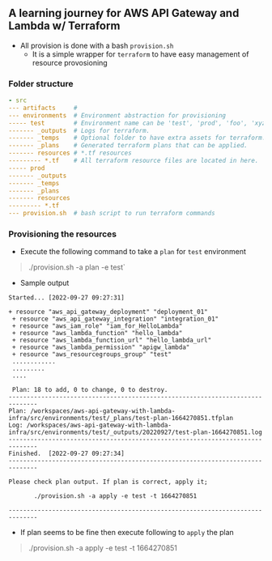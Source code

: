## A learning journey for AWS API Gateway and Lambda w/ Terraform


- All provision is done with a bash `provision.sh`
    - It is a simple wrapper for `terraform` to have easy management of resource provosioning

### Folder structure

```yaml
- src
--- artifacts     #
--- environments  # Environment abstraction for provisioning
----- test        # Environment name can be 'test', 'prod', 'foo', 'xyz'...etc. 
------- _outputs  # Logs for terraform.
------- _temps    # Optional folder to have extra assets for terraform.
------- _plans    # Generated terraform plans that can be applied.
------- resources # *.tf resources
--------- *.tf    # All terraform resource files are located in here.
----- prod         
------- _outputs    
------- _temps      
------- _plans      
------- resources   
--------- *.tf      
--- provision.sh  # bash script to run terraform commands
```

### Provisioning the resources

- Execute the following command to take a `plan` for `test` environment

> ./provision.sh -a plan -e test`


- Sample output

```
Started... [2022-09-27 09:27:31]

+ resource "aws_api_gateway_deployment" "deployment_01"
 + resource "aws_api_gateway_integration" "integration_01"
 + resource "aws_iam_role" "iam_for_HelloLambda"
 + resource "aws_lambda_function" "hello_lambda"
 + resource "aws_lambda_function_url" "hello_lambda_url"
 + resource "aws_lambda_permission" "apigw_lambda"
 + resource "aws_resourcegroups_group" "test"
 ............
 .........
 ....

 Plan: 18 to add, 0 to change, 0 to destroy.
------------------------------------------------------------------------------
Plan: /workspaces/aws-api-gateway-with-lambda-infra/src/environments/test/_plans/test-plan-1664270851.tfplan
Log: /workspaces/aws-api-gateway-with-lambda-infra/src/environments/test/_outputs/20220927/test-plan-1664270851.log
------------------------------------------------------------------------------
Finished.  [2022-09-27 09:27:34]
------------------------------------------------------------------------------

Please check plan output. If plan is correct, apply it;

       ./provision.sh -a apply -e test -t 1664270851

------------------------------------------------------------------------------
``` 

- If plan seems to be fine then execute following to `apply` the plan
> ./provision.sh -a apply -e test -t 1664270851